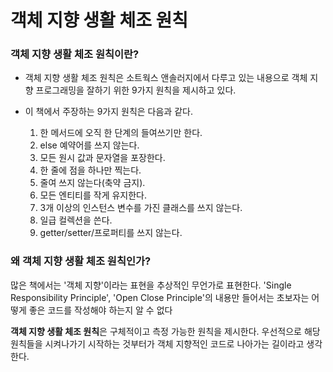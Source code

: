 # 객체 지향 생활 체조 원칙

### 객체 지향 생활 체조 원칙이란?

- 객체 지향 생활 체조 원칙은 소트웍스 앤솔러지에서 다루고 있는 내용으로 객체 지향 프로그래밍을 잘하기 위한 9가지 원칙을 제시하고 있다.

- 이 책에서 주장하는 9가지 원칙은 다음과 같다.
  1. 한 메서드에 오직 한 단계의 들여쓰기만 한다.
  1. else 예약어를 쓰지 않는다.
  1. 모든 원시 값과 문자열을 포장한다.
  1. 한 줄에 점을 하나만 찍는다.
  1. 줄여 쓰지 않는다(축약 금지).
  1. 모든 엔티티를 작게 유지한다.
  1. 3개 이상의 인스턴스 변수를 가진 클래스를 쓰지 않는다.
  1. 일급 컬렉션을 쓴다.
  1. getter/setter/프로퍼티를 쓰지 않는다.

### 왜 객체 지향 생활 체조 원칙인가?

 많은 책에서는 '객체 지향'이라는 표현을 추상적인 무언가로 표현한다. 'Single Responsibility Principle', 'Open Close Principle'의 내용만 들어서는 초보자는 어떻게 좋은 코드를 작성해야 하는지 알 수 없다

 **객체 지향 생활 체조 원칙**은 구체적이고 측정 가능한 원칙을 제시한다. 우선적으로 해당 원칙들을 시켜나가기 시작하는 것부터가 객체 지향적인 코드로 나아가는 길이라고 생각한다.
